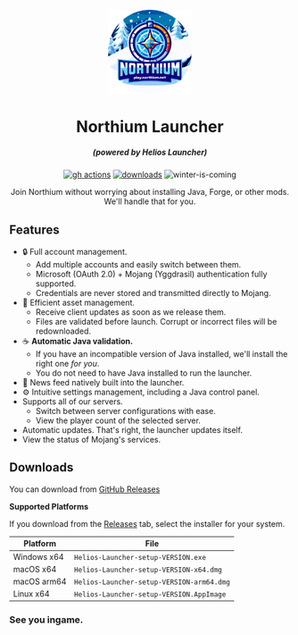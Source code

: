 <p align="center"><img src="./app/assets/images/SealCircle.png" width="150px" height="150px" alt="aventium softworks"></p>

<h1 align="center">Northium Launcher</h1>

<em><h5 align="center">(powered by Helios Launcher)</h5></em>

[<p align="center"><img src="https://img.shields.io/github/actions/workflow/status/northiumnetwork/NorthiumLauncher/build.yml?branch=master&style=for-the-badge" alt="gh actions">](https://github.com/northiumnetwork/NorthiumLauncher/actions) [<img src="https://img.shields.io/github/downloads/northiumnetwork/NorthiumLauncher/total.svg?style=for-the-badge" alt="downloads">](https://github.com/northiumnetwork/NorthiumLauncher/releases) <img src="https://forthebadge.com/images/badges/winter-is-coming.svg"  height="28px" alt="winter-is-coming"></p>

<p align="center">Join Northium without worrying about installing Java, Forge, or other mods. We'll handle that for you.</p>

## Features

* 🔒 Full account management.
  * Add multiple accounts and easily switch between them.
  * Microsoft (OAuth 2.0) + Mojang (Yggdrasil) authentication fully supported.
  * Credentials are never stored and transmitted directly to Mojang.
* 📂 Efficient asset management.
  * Receive client updates as soon as we release them.
  * Files are validated before launch. Corrupt or incorrect files will be redownloaded.
* ☕ **Automatic Java validation.**
  * If you have an incompatible version of Java installed, we'll install the right one *for you*.
  * You do not need to have Java installed to run the launcher.
* 📰 News feed natively built into the launcher.
* ⚙️ Intuitive settings management, including a Java control panel.
* Supports all of our servers.
  * Switch between server configurations with ease.
  * View the player count of the selected server.
* Automatic updates. That's right, the launcher updates itself.
*  View the status of Mojang's services.

## Downloads

You can download from [GitHub Releases](https://github.com/northiumnetwork/NorthiumNetwork/releases)

**Supported Platforms**

If you download from the [Releases](https://github.com/northiumnetwork/NorthiumNetwork/releases) tab, select the installer for your system.

| Platform | File |
| -------- | ---- |
| Windows x64 | `Helios-Launcher-setup-VERSION.exe` |
| macOS x64 | `Helios-Launcher-setup-VERSION-x64.dmg` |
| macOS arm64 | `Helios-Launcher-setup-VERSION-arm64.dmg` |
| Linux x64 | `Helios-Launcher-setup-VERSION.AppImage` |

### See you ingame.
